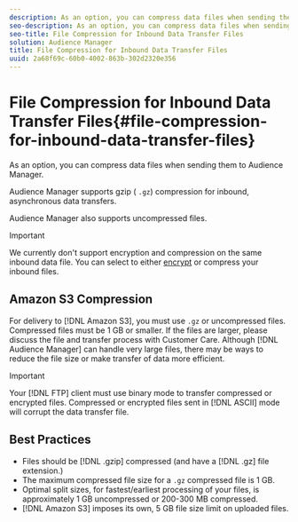 ```yaml
---
description: As an option, you can compress data files when sending them to Audience Manager.
seo-description: As an option, you can compress data files when sending them to Audience Manager.
seo-title: File Compression for Inbound Data Transfer Files
solution: Audience Manager
title: File Compression for Inbound Data Transfer Files
uuid: 2a68f69c-60b0-4002-863b-302d2320e356
---
```


# File Compression for Inbound Data Transfer Files{#file-compression-for-inbound-data-transfer-files}

As an option, you can compress data files when sending them to Audience Manager.

<!-- inbound-file-compression.xml -->

Audience Manager supports gzip ( `.gz`) compression for inbound, asynchronous data transfers.

Audience Manager also supports uncompressed files.

>[!IMPORTANT]
>
>We currently don't support encryption and compression on the same inbound data file. You can select to either [encrypt](../../../integration/sending-audience-data/batch-data-transfer-explained/inbound-file-encryption.md#concept_94660DC77BAB4D558B793D59988B0A21) or compress your inbound files.

## Amazon S3 Compression

For delivery to [!DNL Amazon S3], you must use `.gz` or uncompressed files. Compressed files must be 1 GB or smaller. If the files are larger, please discuss the file and transfer process with Customer Care. Although [!DNL Audience Manager] can handle very large files, there may be ways to reduce the file size or make transfer of data more efficient.

>[!IMPORTANT]
>
>Your [!DNL FTP] client must use binary mode to transfer compressed or encrypted files. Compressed or encrypted files sent in [!DNL ASCII] mode will corrupt the data transfer file.

## Best Practices

* Files should be [!DNL .gzip] compressed (and have a [!DNL .gz] file extension.)
* The maximum compressed file size for a `.gz` compressed file is 1 GB.
* Optimal split sizes, for fastest/earliest processing of your files, is approximately 1 GB uncompressed or 200-300 MB compressed.
* [!DNL Amazon S3] imposes its own, 5 GB file size limit on uploaded files.